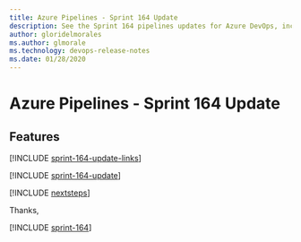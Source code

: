 ```yaml
---
title: Azure Pipelines - Sprint 164 Update
description: See the Sprint 164 pipelines updates for Azure DevOps, including next steps.
author: gloridelmorales
ms.author: glmorale
ms.technology: devops-release-notes
ms.date: 01/28/2020
---
```


# Azure Pipelines - Sprint 164 Update

## Features

[!INCLUDE [sprint-164-update-links](../includes/pipelines/sprint-164-update-links.md)]

[!INCLUDE [sprint-164-update](../includes/pipelines/sprint-164-update.md)]

[!INCLUDE [nextsteps](../includes/nextsteps.md)]

Thanks,

[!INCLUDE [sprint-164](../includes/signer/sprint-164.md)]
